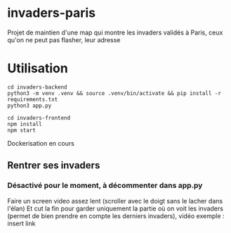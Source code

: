 # invaders-paris

Projet de maintien d'une map qui montre les invaders validés à Paris, ceux qu'on ne peut pas flasher, leur adresse

# Utilisation

```
cd invaders-backend
python3 -m venv .venv && source .venv/bin/activate && pip install -r requirements.txt
python3 app.py
```

```
cd invaders-frontend
npm install
npm start
```

Dockerisation en cours

## Rentrer ses invaders

### Désactivé pour le moment, à décommenter dans app.py

Faire un screen video assez lent (scroller avec le doigt sans le lacher dans l'élan)
Et cut la fin pour garder uniquement la partie où on voit les invaders (permet de bien prendre en compte les derniers invaders), vidéo exemple : insert link
